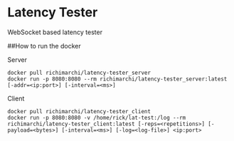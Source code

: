 # Latency Tester
WebSocket based latency tester

##How to run the docker

Server

```
docker pull richimarchi/latency-tester_server
docker run -p 8080:8080 --rm richimarchi/latency-tester_server:latest [-addr=<ip:port>] [-interval=<ms>]
```

Client

```
docker pull richimarchi/latency-tester_client
docker run -p 8080:8080 -v /home/rick/lat-test:/log --rm richimarchi/latency-tester_client:latest [-reps=<repetitions>] [-payload=<bytes>] [-interval=<ms>] [-log=<log-file>] <ip:port>
```
